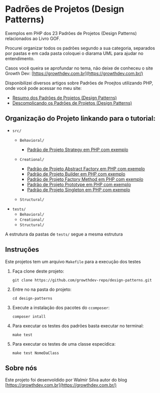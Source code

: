 # Padrões de Projetos (Design Patterns)

Exemplos em PHP dos 23 Padrões de Projetos (Design Patterns) relacionados ao Livro GOF.

Procurei organizar todos os padrões segundo a sua categoria, separados por pastas e em cada pasta coloquei o diarama UML para ajudar no entendimento.

Casos você queira se aprofundar no tema, não deixe  de conheceu o site Growth Dev:
[https://growthdev.com.br](https://growthdev.com.br/)

Disponibilizei diversos artigos sobre Padrões de Proejtos utilizando PHP, onde você pode acessar no meu site: 
- [Resumo dos Padrões de Projetos (Design Patterns)](https://growthdev.com.br/design-pattern/resumo-dos-padroes-de-projetos-design-patterns/)
- [Descomplicando os Padrões de Projetos (Design Patterns)](https://growthdev.com.br/design-pattern/descomplicando-os-padroes-de-projetos-design-patterns/)



## Organização do Projeto linkando para o tutorial:

- `src/`
    - `Behavioral/`
        - [Padrão de Projeto Strategy em PHP com exemplo](https://growthdev.com.br/design-pattern/padrao-de-projeto-strategy-em-php-com-exemplo/)
    - `Creational/`

        - [Padrão de Projeto Abstract Factory em PHP com exemplo](https://growthdev.com.br/design-pattern/padrao-de-projeto-abstract-factory-em-php-com-exemplo/)
        - [Padrão de Projeto Builder em PHP com exemplo](https://growthdev.com.br/design-pattern/padrao-de-projeto-builder-em-php-com-exemplo/)
        - [Padrão de Projeto Factory Method em PHP com exemplo](https://growthdev.com.br/design-pattern/padrao-de-projeto-factory-method-em-php-com-exemplo/)
        - [Padrão de Projeto Prototype em PHP com exemplo](https://growthdev.com.br/design-pattern/padrao-de-projeto-prototype-em-php-com-exemplo/)
        - [Padrão de Projeto Singleton em PHP com exemplo](https://growthdev.com.br/design-pattern/padrao-de-projeto-singleton-em-php-com-exemplo/)
        
    - `Structural/`    
- `tests/`
    - `Behavioral/`
    - `Creational/`
    - `Structural/`
    

A estrutura da pastas de `tests/` segue a mesma estrutura

## Instruções

Este projetos tem um arquivo `Makefile` para a execução dos testes

1. Faça clone deste projeto:

    `git clone https://github.com/growthdev-repo/design-patterns.git`

2. Entre no na pasta do projeto:

    `cd design-patterns`

3. Execute a instalação dos pacotes do `ccomposer`:

    `composer intall`

4. Para executar os testes dos padrões basta executar no terminal:

    `make test`

5. Para executar os testes de uma classe especídica:

    `make test NomeDaClass`
## Sobre nós

Este projeto foi desenvoldido por Walmir Silva autor do blog [https://growthdev.com.br](https://growthdev.com.br/)



